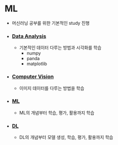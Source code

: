 # ML
- 머신러닝 공부를 위한 기본적인 study 진행
- ### [Data Analysis](/01_data_analysis)
  - 기본적인 데이터 다루는 방법과 시각화를 학습
    - numpy
    - panda
    - matplotlib
- ### [Computer Vision](02_computer_vision/OpenCV)
  - 이미지 데이터를 다루는 방법을 학습
- ### [ML](03_machine_learning)
  - ML의 개념부터 학습, 평가, 활용까지 학습
- ### [DL](04_deep_learning_basic)
  - DL의 개념부터 모델 생성, 학습, 평가, 활용까지 학습
